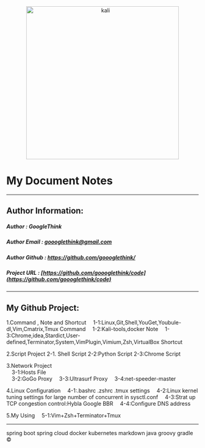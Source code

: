 <div align=center>
    <img src="https://github.com/goooglethink/code/blob/master/Pictures/kali.png" width = "400" alt="kali" />
</div>

My Document Notes
====
-------

Author Information:
----

##### Author : GoogleThink
##### Author Email : <goooglethink@gmail.com>
##### Author Github : <https://github.com/goooglethink/>
##### Project URL : [https://github.com/goooglethink/code](https://github.com/goooglethink/code)
-------

My Github Project:
----

1.Command , Note and Shortcut
&emsp;1-1:Linux,Git,Shell,YouGet,Youbule-dl,Vim,Cmatrix,Tmux Command
&emsp;1-2:Kali-tools,docker Note
&emsp;1-3:Chrome,idea,Stardict,User-defined,Terminator,System,VimPlugin,Vimium,Zsh,VirtualBox Shortcut

2.Script Project
2-1.    Shell Script
    2-2:Python Script
    2-3:Chrome Script

3.Network Project<br />
&emsp;3-1:Hosts File<br/>
&emsp;3-2:GoGo Proxy
&emsp;3-3:Ultrasurf Proxy
&emsp;3-4:net-speeder-master

4.Linux Configuration
&emsp;4-1:.bashrc .zshrc .tmux settings
&emsp;4-2:Linux kernel tuning settings for large number of concurrent in sysctl.conf
&emsp;4-3:Strat up TCP congestion control:Hybla Google BBR
&emsp;4-4:Configure DNS address

5.My Using
&emsp;5-1:Vim+Zsh+Terminator+Tmux

------


spring boot spring cloud docker kubernetes markdown java groovy gradle
&copy;


